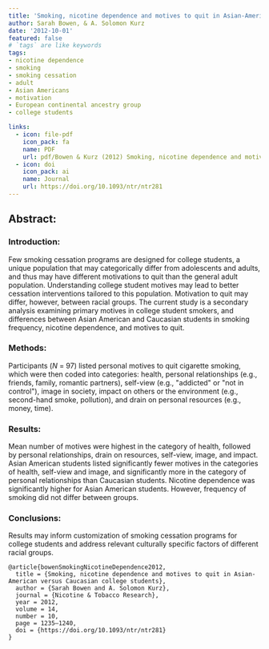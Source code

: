 ```yaml
---
title: 'Smoking, nicotine dependence and motives to quit in Asian-American versus Caucasian college students'
author: Sarah Bowen, & A. Solomon Kurz
date: '2012-10-01'
featured: false
# `tags` are like keywords
tags:
- nicotine dependence
- smoking
- smoking cessation
- adult
- Asian Americans
- motivation
- European continental ancestry group
- college students

links:
  - icon: file-pdf
    icon_pack: fa
    name: PDF
    url: pdf/Bowen & Kurz (2012) Smoking, nicotine dependence and motives to quit in Asian-American versus Caucasian college students.pdf
  - icon: doi
    icon_pack: ai
    name: Journal
    url: https://doi.org/10.1093/ntr/ntr281
---
```


## Abstract: 

### Introduction: 

Few smoking cessation programs are designed for college students, a unique population that may categorically differ from adolescents and adults, and thus may have different motivations to quit than the general adult population. Understanding college student motives may lead to better cessation interventions tailored to this population. Motivation to quit may differ, however, between racial groups. The current study is a secondary analysis examining primary motives in college student smokers, and differences between Asian American and Caucasian students in smoking frequency, nicotine dependence, and motives to quit.

### Methods:

Participants (*N* = 97) listed personal motives to quit cigarette smoking, which were then coded into categories: health, personal relationships (e.g., friends, family, romantic partners), self-view (e.g., "addicted" or "not in control"), image in society, impact on others or the environment (e.g., second-hand smoke, pollution), and drain on personal resources (e.g., money, time).

### Results:

Mean number of motives were highest in the category of health, followed by personal relationships, drain on resources, self-view, image, and impact. Asian American students listed significantly fewer motives in the categories of health, self-view and image, and significantly more in the category of personal relationships than Caucasian students. Nicotine dependence was significantly higher for Asian American students. However, frequency of smoking did not differ between groups. 

### Conclusions:

Results may inform customization of smoking cessation programs for college students and address relevant culturally specific factors of different racial groups.

```{}
@article{bowenSmokingNicotineDependence2012,
  title = {Smoking, nicotine dependence and motives to quit in Asian-American versus Caucasian college students},
  author = {Sarah Bowen and A. Solomon Kurz},
  journal = {Nicotine & Tobacco Research},
  year = 2012,
  volume = 14,
  number = 10,
  page = 1235–1240,
  doi = {https://doi.org/10.1093/ntr/ntr281}
}
```

